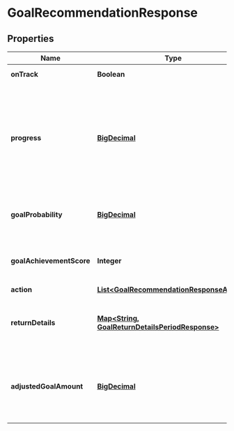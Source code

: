 
# GoalRecommendationResponse

## Properties
Name | Type | Description | Notes
------------ | ------------- | ------------- | -------------
**onTrack** | **Boolean** | If true, the goal is on track. | 
**progress** | [**BigDecimal**](BigDecimal.md) | The goal progress percentage, defined as the current invested amount divided by the total target withdrawal amount over d_horizon. | 
**goalProbability** | [**BigDecimal**](BigDecimal.md) | The probability of achieving the goal with the given portfolio. | 
**goalAchievementScore** | **Integer** | A ratio of goal_probability to the conf_tgt on a scale from 0 to 100. | 
**action** | [**List&lt;GoalRecommendationResponseAction&gt;**](GoalRecommendationResponseAction.md) |  | 
**returnDetails** | [**Map&lt;String, GoalReturnDetailsPeriodResponse&gt;**](GoalReturnDetailsPeriodResponse.md) | Portfolio return information over the length of the horizon, broken down by period. | 
**adjustedGoalAmount** | [**BigDecimal**](BigDecimal.md) | The effective goal target amount, adjusted for taxes, inflation, and goal deviation threshold. | 



